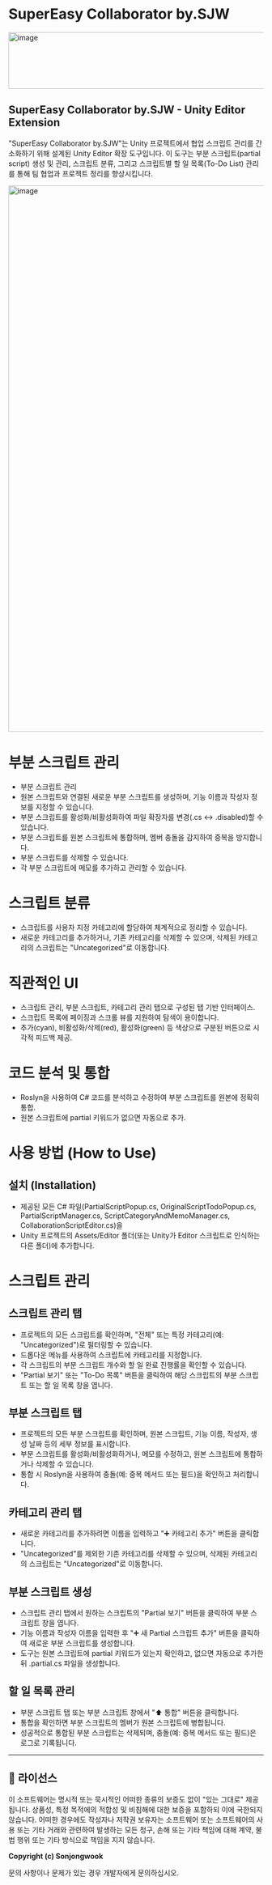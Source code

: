 # SuperEasy Collaborator by.SJW
<img width="1000" height="112" alt="image" src="https://github.com/user-attachments/assets/265df139-6b0a-458c-b62b-d5a41d0683f0" />



## SuperEasy Collaborator by.SJW - Unity Editor Extension

"SuperEasy Collaborator by.SJW"는 Unity 프로젝트에서
협업 스크립트 관리를 간소화하기 위해 설계된 Unity Editor 확장 도구입니다.
이 도구는 부분 스크립트(partial script) 생성 및 관리, 스크립트 분류,
그리고 스크립트별 할 일 목록(To-Do List) 관리를 통해 팀 협업과 프로젝트 정리를 향상시킵니다.

<img width="1920" height="1080" alt="image" src="https://github.com/user-attachments/assets/61454440-b4c2-44c5-959a-b5860394fbc9" />




# 부분 스크립트 관리
* 부분 스크립트 관리
* 원본 스크립트와 연결된 새로운 부분 스크립트를 생성하며, 기능 이름과 작성자 정보를 지정할 수 있습니다.
* 부분 스크립트를 활성화/비활성화하여 파일 확장자를 변경(.cs ↔ .disabled)할 수 있습니다.
* 부분 스크립트를 원본 스크립트에 통합하며, 멤버 충돌을 감지하여 중복을 방지합니다.
* 부분 스크립트를 삭제할 수 있습니다.
* 각 부분 스크립트에 메모를 추가하고 관리할 수 있습니다.


# 스크립트 분류
* 스크립트를 사용자 지정 카테고리에 할당하여 체계적으로 정리할 수 있습니다.
* 새로운 카테고리를 추가하거나, 기존 카테고리를 삭제할 수 있으며, 삭제된 카테고리의 스크립트는 "Uncategorized"로 이동합니다.


# 직관적인 UI
* 스크립트 관리, 부분 스크립트, 카테고리 관리 탭으로 구성된 탭 기반 인터페이스.
* 스크립트 목록에 페이징과 스크롤 뷰를 지원하여 탐색이 용이합니다.
* 추가(cyan), 비활성화/삭제(red), 활성화(green) 등 색상으로 구분된 버튼으로 시각적 피드백 제공.


# 코드 분석 및 통합
* Roslyn을 사용하여 C# 코드를 분석하고 수정하여 부분 스크립트를 원본에 정확히 통합.
* 원본 스크립트에 partial 키워드가 없으면 자동으로 추가.
  

# 사용 방법 (How to Use)
## 설치 (Installation)
* 제공된 모든 C# 파일(PartialScriptPopup.cs, OriginalScriptTodoPopup.cs, PartialScriptManager.cs, ScriptCategoryAndMemoManager.cs, CollaborationScriptEditor.cs)을
* Unity 프로젝트의 Assets/Editor 폴더(또는 Unity가 Editor 스크립트로 인식하는 다른 폴더)에 추가합니다.


# 스크립트 관리
## 스크립트 관리 탭
* 프로젝트의 모든 스크립트를 확인하며, "전체" 또는 특정 카테고리(예: "Uncategorized")로 필터링할 수 있습니다.
* 드롭다운 메뉴를 사용하여 스크립트에 카테고리를 지정합니다.
* 각 스크립트의 부분 스크립트 개수와 할 일 완료 진행률을 확인할 수 있습니다.
* "Partial 보기" 또는 "To-Do 목록" 버튼을 클릭하여 해당 스크립트의 부분 스크립트 또는 할 일 목록 창을 엽니다.

## 부분 스크립트 탭
* 프로젝트의 모든 부분 스크립트를 확인하며, 원본 스크립트, 기능 이름, 작성자, 생성 날짜 등의 세부 정보를 표시합니다.
* 부분 스크립트를 활성화/비활성화하거나, 메모를 수정하고, 원본 스크립트에 통합하거나 삭제할 수 있습니다.
* 통합 시 Roslyn을 사용하여 충돌(예: 중복 메서드 또는 필드)을 확인하고 처리합니다.

## 카테고리 관리 탭
* 새로운 카테고리를 추가하려면 이름을 입력하고 "➕ 카테고리 추가" 버튼을 클릭합니다.
* "Uncategorized"를 제외한 기존 카테고리를 삭제할 수 있으며, 삭제된 카테고리의 스크립트는 "Uncategorized"로 이동합니다.

## 부분 스크립트 생성
* 스크립트 관리 탭에서 원하는 스크립트의 "Partial 보기" 버튼을 클릭하여 부분 스크립트 창을 엽니다.
* 기능 이름과 작성자 이름을 입력한 후 "➕ 새 Partial 스크립트 추가" 버튼을 클릭하여 새로운 부분 스크립트를 생성합니다.
* 도구는 원본 스크립트에 partial 키워드가 있는지 확인하고, 없으면 자동으로 추가한 뒤 .partial.cs 파일을 생성합니다.

## 할 일 목록 관리
* 부분 스크립트 탭 또는 부분 스크립트 창에서 "⬆️ 통합" 버튼을 클릭합니다.
* 통합을 확인하면 부분 스크립트의 멤버가 원본 스크립트에 병합됩니다.
* 성공적으로 통합된 부분 스크립트는 삭제되며, 충돌(예: 중복 메서드 또는 필드)은 로그로 기록됩니다.


---

## 📄 라이선스

이 소프트웨어는 명시적 또는 묵시적인 어떠한 종류의 보증도 없이 "있는 그대로" 제공됩니다. 상품성, 특정 목적에의 적합성 및 비침해에 대한 보증을 포함하되 이에 국한되지 않습니다. 어떠한 경우에도 작성자나 저작권 보유자는 소프트웨어 또는 소프트웨어의 사용 또는 기타 거래와 관련하여 발생하는 모든 청구, 손해 또는 기타 책임에 대해 계약, 불법 행위 또는 기타 방식으로 책임을 지지 않습니다.

**Copyright (c) Sonjongwook**

문의 사항이나 문제가 있는 경우 개발자에게 문의하십시오.
